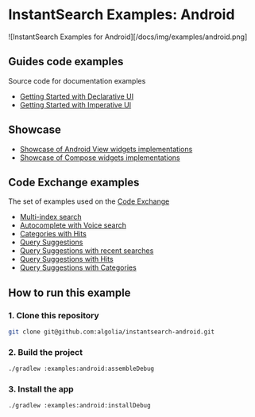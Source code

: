 # InstantSearch Examples: Android

![InstantSearch Examples for Android][/docs/img/examples/android.png]

## Guides code examples

Source code for documentation examples

- [Getting Started with Declarative UI][Compose Guide]
- [Getting Started with Imperative UI][Android View Guide]

## Showcase

- [Showcase of Android View widgets implementations][Android View Showcase] 
- [Showcase of Compose widgets implementations][Compose Showcase]

## Code Exchange examples

The set of examples used on the [Code Exchange](https://www.algolia.com/developers/code-exchange/)

- [Multi-index search][Codex Multi-index]
- [Autocomplete with Voice search][Codex Voice]
- [Categories with Hits][Codex Categories with Hits]
- [Query Suggestions][Codex Query Suggestion]
- [Query Suggestions with recent searches][Codex Query Suggestion recent]
- [Query Suggestions with Hits][Codex Query Suggestion hits]
- [Query Suggestions with Categories][Codex Query Suggestion categories]

## How to run this example

### 1. Clone this repository

```sh
git clone git@github.com:algolia/instantsearch-android.git
```

### 2. Build the project

```sh
./gradlew :examples:android:assembleDebug
```

### 3. Install the app

```sh
./gradlew :examples:android:installDebug
```


[Android View Guide]: /examples/android/src/main/kotlin/com/algolia/instantsearch/examples/android/guides/compose
[Compose Guide]: /examples/android/src/main/kotlin/com/algolia/instantsearch/examples/android/guides/gettingstarted
[Android View Showcase]: /examples/android/src/main/kotlin/com/algolia/instantsearch/examples/android/showcase/androidview
[Compose Showcase]: /examples/android/src/main/kotlin/com/algolia/instantsearch/examples/android/showcase/compose
[Codex Multi-index]: /examples/android/src/main/kotlin/com/algolia/instantsearch/examples/android/codex/multipleindex
[Codex Categories with Hits]: /examples/android/src/main/kotlin/com/algolia/instantsearch/examples/android/codex/categorieshits 
[Codex Voice]: /examples/android/src/main/kotlin/com/algolia/instantsearch/examples/android/codex/voice
[Codex Query Suggestion]: /examples/android/src/main/kotlin/com/algolia/instantsearch/examples/android/codex/suggestions/query
[Codex Query Suggestion recent]: /examples/android/src/main/kotlin/com/algolia/instantsearch/examples/android/codex/suggestions/recent
[Codex Query Suggestion hits]: /examples/android/src/main/kotlin/com/algolia/instantsearch/examples/android/codex/suggestions/hits
[Codex Query Suggestion categories]: /examples/android/src/main/kotlin/com/algolia/instantsearch/examples/android/codex/suggestions/categories
